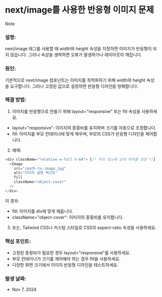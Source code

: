 # next/image를 사용한 반응형 이미지 문제

>[!NOTE]
>### 설명:
>next/image 태그를 사용할 때 width와 height 속성을 지정하면 이미지가 반응형이 되지 않습니다. 그러나 속성을 생략하면 오류가 발생하거나 레이아웃이 깨집니다.

### 원인:
기본적으로 next/image 컴포넌트는 이미지를 최적화하기 위해 width와 height 속성을 요구합니다. 그러나 고정된 값으로 설정하면 반응형 디자인을 방해합니다.

### 해결 방법:
1. 이미지를 반응형으로 만들기 위해 layout="responsive" 또는 fill 속성을 사용하세요.
- layout="responsive": 이미지의 종횡비를 유지하며 크기를 자동으로 조정합니다.
- fill: 이미지를 부모 컨테이너에 맞게 채우며, 부모의 CSS가 반응형 디자인을 제어합니다.

2. 예제:
```javascript
<div className="relative w-full h-64"> {/* 부모 div에 상대 위치를 설정 */}
  <Image 
    src="/path-to-image.jpg" 
    alt="이미지 설명 텍스트" 
    fill 
    className="object-cover" 
  />
</div>

```
이 경우:
- fill: 이미지를 div에 맞게 채웁니다.
- className="object-cover": 이미지의 종횡비를 유지합니다.

3. 또는, Tailwind CSS나 커스텀 스타일로 CSS의 aspect-ratio 속성을 사용하세요.

### 핵심 포인트:
- 고정된 종횡비가 필요한 경우 layout="responsive"를 사용하세요.
- 부모 컨테이너가 크기를 제어해야 하는 경우 fill을 사용하세요.
- 다양한 화면 크기에서 이미지 반응형 디자인을 테스트하세요.

### 발생 날짜:
- Nov 7, 2024
